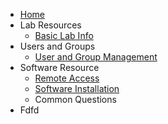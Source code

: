 <!-- docs/_sidebar.md -->

* [Home](README.md "The home page.")
* Lab Resources
  * [Basic Lab Info](_pages/basic_lab_info.md)
* Users and Groups
  * [User and Group Management](_pages/user_and_group.md)
* Software Resource
  * [Remote Access](_pages/remote_access.md) 
  * [Software Installation](_pages/installation.md)
  * Common Questions
* Fdfd

